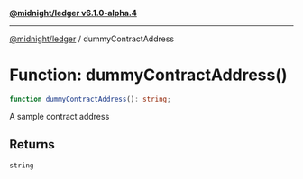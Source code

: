 [**@midnight/ledger v6.1.0-alpha.4**](../README.md)

***

[@midnight/ledger](../globals.md) / dummyContractAddress

# Function: dummyContractAddress()

```ts
function dummyContractAddress(): string;
```

A sample contract address

## Returns

`string`
